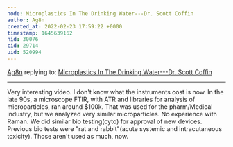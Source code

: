```yaml
---
node: Microplastics In The Drinking Water---Dr. Scott Coffin 
author: Ag8n
created_at: 2022-02-23 17:59:22 +0000
timestamp: 1645639162
nid: 30076
cid: 29714
uid: 520994
---
```




[Ag8n](../profile/Ag8n) replying to: [Microplastics In The Drinking Water---Dr. Scott Coffin ](../notes/TheChessGym/02-23-2022/microplastics-in-the-drinking-water-dr-scott-coffin)

----
Very interesting video.  I don't know what the instruments cost is now.  In the late 90s, a microscope FTIR, with ATR and libraries for analysis of microparticles, ran around $100k.  That was used for the pharm/Medical industry, but we analyzed very similar microparticles. No experience with Raman.  We did similar bio testing(cyto) for approval of new devices.  Previous bio tests were "rat and rabbit"(acute systemic and intracutaneous toxicity). Those aren't used as much, now.